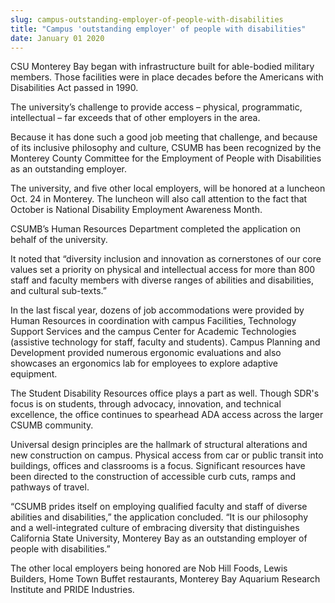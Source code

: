 ```yaml
---
slug: campus-outstanding-employer-of-people-with-disabilities
title: "Campus 'outstanding employer' of people with disabilities"
date: January 01 2020
---
```


<p>CSU Monterey Bay began with infrastructure built for able-bodied military members. Those facilities were in place decades before the Americans with Disabilities Act passed in 1990.
</p><p>The university’s challenge to provide access – physical, programmatic, intellectual – far exceeds that of other employers in the area.
</p><p>Because it has done such a good job meeting that challenge, and because of its inclusive philosophy and culture, CSUMB has been recognized by the Monterey County Committee for the Employment of People with Disabilities as an outstanding employer.
</p><p>The university, and five other local employers, will be honored at a luncheon Oct. 24 in Monterey. The luncheon will also call attention to the fact that October is National Disability Employment Awareness Month.
</p><p>CSUMB’s Human Resources Department completed the application on behalf of the university.
</p><p>It noted that “diversity inclusion and innovation as cornerstones of our core values set a priority on physical and intellectual access for more than 800 staff and faculty members with diverse ranges of abilities and disabilities, and cultural sub-texts.”
</p><p>In the last fiscal year, dozens of job accommodations were provided by Human Resources in coordination with campus Facilities, Technology Support Services and the campus Center for Academic Technologies (assistive technology for staff, faculty and students). Campus Planning and Development provided numerous ergonomic evaluations and also showcases an ergonomics lab for employees to explore adaptive equipment.
</p><p>The Student Disability Resources office plays a part as well. Though SDR's focus is on students, through advocacy, innovation, and technical excellence, the office continues to spearhead ADA access across the larger CSUMB community.
</p><p>Universal design principles are the hallmark of structural alterations and new construction on campus. Physical access from car or public transit into buildings, offices and classrooms is a focus. Significant resources have been directed to the construction of accessible curb cuts, ramps and pathways of travel.
</p><p>“CSUMB prides itself on employing qualified faculty and staff of diverse abilities and disabilities,” the application concluded. “It is our philosophy and a well-integrated culture of embracing diversity that distinguishes California State University, Monterey Bay as an outstanding employer of people with disabilities.”
</p><p>The other local employers being honored are Nob Hill Foods, Lewis Builders, Home Town Buffet restaurants, Monterey Bay Aquarium Research Institute and PRIDE Industries.
</p><p> 
</p><p> 
</p>
